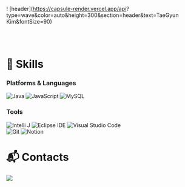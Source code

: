 ! [header](https://capsule-render.vercel.app/api?
type=wave&color=auto&height=300&section=header&text=TaeGyun Kim&fontSize=90)

<br/><br/>
 
# 💪 Skills  
### Platforms & Languages
![Java](https://img.shields.io/badge/Java-007396.svg?&style=for-the-badge&logo=Java&logoColor=white)
![JavaScript](https://img.shields.io/badge/JavaScript-F7DF1E?style=for-the-badge&logo=JavaScript&logoColor=white)
![MySQL](https://img.shields.io/badge/MySQL-4479A1.svg?&style=for-the-badge&logo=MySQL&logoColor=white)




### Tools

![Intelli J](https://img.shields.io/badge/IntelliJ_IDEA-000000.svg?style=for-the-badge&logo=intellij-idea&logoColor=white) 
![Eclipse IDE](https://img.shields.io/badge/Eclipse%20IDE-2C2255.svg?&style=for-the-badge&logo=Eclipse%20IDE&logoColor=white)
![Visual Studio Code](https://img.shields.io/badge/Visual%20Studio%20Code-007ACC.svg?&style=for-the-badge&logo=Visual%20Studio%20Code&logoColor=white)
<br/>
![Git](https://img.shields.io/badge/Git-F05032.svg?&style=for-the-badge&logo=Git&logoColor=white)
![Notion](https://img.shields.io/badge/Notion-000000?style=for-the-badge&logo=notion&logoColor=white)

# :mailbox_with_mail: Contacts
 
<div style="display:flex; flex-direction:row;">
    <a href="mailto:xorbs3902@gmail.com">
        <img src="https://img.shields.io/badge/Gmail-EA4335?style=for-the-badge&logo=Gmail&logoColor=white"> 
    </a>
</div><br> 
